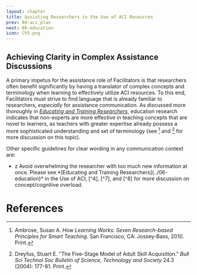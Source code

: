 ```yaml
---
layout: chapter
title: Assisting Researchers in the Use of ACI Resources
prev: 04-aci_plan
next: 06-education
icon: Ch5.png
---
```


<h2>Achieving Clarity in Complex Assistance Discussions</h2>

A primary impetus for the assistance role of Facilitators is that
researchers often benefit significantly by having a translator of
complex concepts and terminology when learning to effectively utilize
ACI resources. To this end, Facilitators must strive to find language
that is already familiar to researchers, *especially* for assistance
communication. As discussed more thoroughly in 
*[Educating and Training Researchers](../06-education)*, 
education research indicates that non-experts are more
effective in teaching concepts that are novel to learners, as teachers
with greater expertise already possess a more sophisticated
understanding and set of terminology (see [^4] and 
[^5] for more discussion on this topic).

Other specific guidelines for clear wording in any communication context are:

<div class="bullet-box">
<ul class="bullet-list-square">
<li markdown="1">
z Avoid overwhelming the researcher with too much new information at once. 
Please see *[Educating and Training Researchers](../06-education)* in the Use of ACI, [^4],
[^7], and [^8] for more discussion on concept/cognitive overload.
</li>
</ul>
</div>

<a name="references"></a>
<h1>References</h1>

[^4]: Ambrose, Susan A. *How Learning Works: Seven Research-based Principles for Smart Teaching.* San Francisco, CA: Jossey-Bass, 2010. Print.

[^2]: Crouch, Catherine H., and Eric Mazur. "Peer Instruction: Ten Years of Experience and Results." *Am. J. Phys. American Journal of Physics* 69.9 (2001): 970. Print.

[^5]: Dreyfus, Stuart E. "The Five-Stage Model of Adult Skill Acquisition." *Bull Sci Technol Soc Bulletin of Science, Technology and Society* 24.3 (2004): 177-81. Print.

[^9]: Kirschner, Paul A., John Sweller, and Richard E. Clark. "Why Minimal Guidance During Instruction Does Not Work: An Analysis of the Failure of Constructivist, Discovery, Problem-Based, Experiential, and Inquiry-Based Teaching." *Educational Psychologist* 41.2 (2006): 75-86. Print.

[^7]: Mayer, Richard E., and Roxana Moreno. "Nine Ways to Reduce Cognitive Load in Multimedia Learning." *Educational Psychologist* 38.1 (2003): 43-52. Print.

[^1]: Porter, Leo, Mark Guzdial, Charlie Mcdowell, and Beth Simon. "Success in Introductory Programming." *Communications of the ACM Commun.* ACM 56.8 (2013): 34. Print.

[^8]: Wilson, Greg (ed). "Software Carpentry: Instructor Training."  http://swcarpentry.github.io/instructor-training/. Web. 21 March 2016.  
